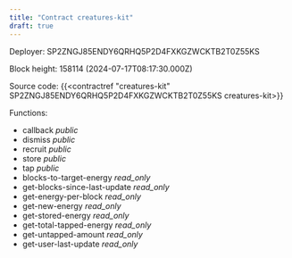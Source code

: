 ```yaml
---
title: "Contract creatures-kit"
draft: true
---
```

Deployer: SP2ZNGJ85ENDY6QRHQ5P2D4FXKGZWCKTB2T0Z55KS


 



Block height: 158114 (2024-07-17T08:17:30.000Z)

Source code: {{<contractref "creatures-kit" SP2ZNGJ85ENDY6QRHQ5P2D4FXKGZWCKTB2T0Z55KS creatures-kit>}}

Functions:

* callback _public_
* dismiss _public_
* recruit _public_
* store _public_
* tap _public_
* blocks-to-target-energy _read_only_
* get-blocks-since-last-update _read_only_
* get-energy-per-block _read_only_
* get-new-energy _read_only_
* get-stored-energy _read_only_
* get-total-tapped-energy _read_only_
* get-untapped-amount _read_only_
* get-user-last-update _read_only_
